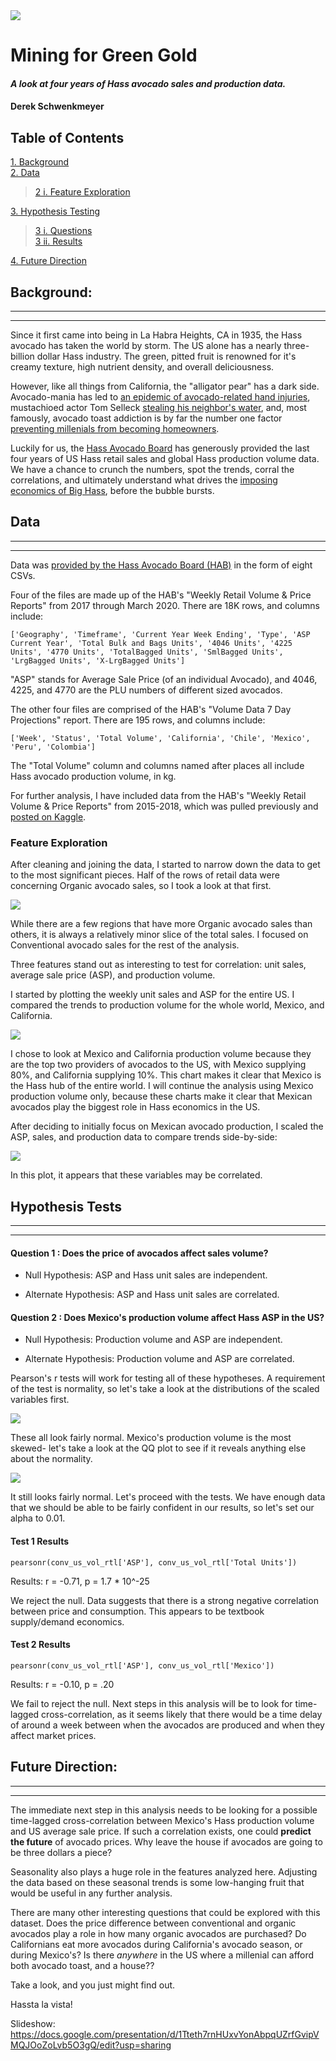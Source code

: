 <img src="images/avo_toast.jpeg" />

# Mining for Green Gold

#### ***A look at four years of Hass avocado sales and production data.***

#### Derek Schwenkmeyer

## Table of Contents
[1. Background](#background)<br> 
[2. Data](#data)
>[2 i. Feature Exploration](#feature)<br>
    
[3. Hypothesis Testing](#tests)
>[3 i. Questions](#questions)<br>
>[3 ii. Results](#results)<br>

[4. Future Direction](#future)

## Background:
<a id="background"> </a>
***
***
Since it first came into being in La Habra Heights, CA in 1935, the Hass avocado has taken the world by storm. The US alone has a nearly three-billion dollar Hass industry. The green, pitted fruit is renowned for it's creamy texture, high nutrient density, and overall deliciousness.

However, like all things from California, the "alligator pear" has a dark side. Avocado-mania has led to [an epidemic of avocado-related hand injuries](https://www.ajemjournal.com/article/S0735-6757(19)30446-2/fulltext), mustachioed actor Tom Selleck [stealing his neighbor's water](https://www.telegraph.co.uk/culture/tvandradio/11728356/How-Tom-Selleck-got-into-hot-water-over-avocados.html), and, most famously, avocado toast addiction is by far the number one factor [preventing millenials from becoming homeowners](https://www.washingtonpost.com/news/food/wp/2017/05/15/dont-mess-with-millennials-avocado-toast-the-internet-fires-back-at-a-millionaire/).

Luckily for us, the [Hass Avocado Board](https://hassavocadoboard.com/) has generously provided the last four years of US Hass retail sales and global Hass production volume data. We have a chance to crunch the numbers, spot the trends, corral the correlations, and ultimately understand what drives the [imposing economics of Big Hass](https://money.cnn.com/2017/09/09/news/economy/avocado-prices-soar/index.html), before the bubble bursts. 


## Data
<a id="Data"> </a>
***
***
Data was [provided by the Hass Avocado Board (HAB)](https://hassavocadoboard.com/) in the form of eight CSVs. 

Four of the files are made up of the HAB's "Weekly Retail Volume & Price Reports" from 2017 through March 2020. There are 18K rows, and columns include:

    ['Geography', 'Timeframe', 'Current Year Week Ending', 'Type', 'ASP Current Year', 'Total Bulk and Bags Units', '4046 Units', '4225 Units', '4770 Units', 'TotalBagged Units', 'SmlBagged Units', 'LrgBagged Units', 'X-LrgBagged Units']

"ASP" stands for Average Sale Price (of an individual Avocado), and 4046, 4225, and 4770 are the PLU numbers of different sized avocados.

The other four files are comprised of the HAB's "Volume Data 7 Day Projections" report. There are 195 rows, and columns include:

    ['Week', 'Status', 'Total Volume', 'California', 'Chile', 'Mexico', 'Peru', 'Colombia']
    
The "Total Volume" column and columns named after places all include Hass avocado production volume, in kg.

For further analysis, I have included data from the HAB's "Weekly Retail Volume & Price Reports" from 2015-2018, which was pulled previously and [posted on Kaggle](https://www.kaggle.com/neuromusic/avocado-prices).

### Feature Exploration
<a id="feature"> </a>

After cleaning and joining the data, I started to narrow down the data to get to the most significant pieces. Half of the rows of retail data were concerning Organic avocado sales, so I took a look at that first.

<img src="images/org_by_region_bar.png">

While there are a few regions that have more Organic avocado sales than others, it is always a relatively minor slice of the total sales. I focused on Conventional avocado sales for the rest of the analysis.

Three features stand out as interesting to test for correlation: unit sales, average sale price (ASP), and production volume.

I started by plotting the weekly unit sales and ASP for the entire US. I compared the trends to production volume for the whole world, Mexico, and California.

<img src="images/asp_unitssold_vol.png">

I chose to look at Mexico and California production volume because they are the top two providers of avocados to the US, with Mexico supplying 80%, and California supplying 10%. This chart makes it clear that Mexico is the Hass hub of the entire world. I will continue the analysis using Mexico production volume only, because these charts make it clear that Mexican avocados play the biggest role in Hass economics in the US.

After deciding to initially focus on Mexican avocado production, I scaled the ASP, sales, and production data to compare trends side-by-side:

<img src="images/scaled_asp_unitssold_mexicovol.png">

In this plot, it appears that these variables may be correlated.

## Hypothesis Tests
<a id="tests"> </a>
***
***

#### Question 1 : Does the price of avocados affect sales volume?
<a id="questions"> </a>

+ Null Hypothesis: ASP and Hass unit sales are independent.

+ Alternate Hypothesis: ASP and Hass unit sales are correlated.

#### Question 2 : Does Mexico's production volume affect Hass ASP in the US?

+ Null Hypothesis: Production volume and ASP are independent.

+ Alternate Hypothesis: Production volume and ASP are correlated.

Pearson's r tests will work for testing all of these hypotheses. A requirement of the test is normality, so let's take a look at the distributions of the scaled variables first.

<img src="images/density_plot.png">

These all look fairly normal. Mexico's production volume is the most skewed- let's take a look at the QQ plot to see if it reveals anything else about the normality.

<img src="images/qqplot_mexico.png">

It still looks fairly normal. Let's proceed with the tests. We have enough data that we should be able to be fairly confident in our results, so let's set our alpha to 0.01.

#### Test 1 Results

    pearsonr(conv_us_vol_rtl['ASP'], conv_us_vol_rtl['Total Units'])
   
Results: r = -0.71, p = 1.7 * 10^-25

We reject the null. Data suggests that there is a strong negative correlation between price and consumption. This appears to be textbook supply/demand economics.

#### Test 2 Results
<a id="results"> </a>

    pearsonr(conv_us_vol_rtl['ASP'], conv_us_vol_rtl['Mexico'])
    
Results: r = -0.10, p = .20

We fail to reject the null. Next steps in this analysis will be to look for time-lagged cross-correlation, as it seems likely that there would be a time delay of around a week between when the avocados are produced and when they affect market prices.


## Future Direction:
<a id="future"> </a>
***
***
The immediate next step in this analysis needs to be looking for a possible time-lagged cross-correlation between Mexico's Hass production volume and US average sale price. If such a correlation exists, one could ****predict the future**** of avocado prices. Why leave the house if avocados are going to be three dollars a piece?

Seasonality also plays a huge role in the features analyzed here. Adjusting the data based on these seasonal trends is some low-hanging fruit that would be useful in any further analysis.

There are many other interesting questions that could be explored with this dataset. Does the price difference between conventional and organic avocados play a role in how many organic avocados are purchased? Do Californians eat more avocados during California's avocado season, or during Mexico's? Is there *anywhere* in the US where a millenial can afford both avocado toast, and a house??

Take a look, and you just might find out.

Hassta la vista!

Slideshow: https://docs.google.com/presentation/d/1Tteth7rnHUxvYonAbpqUZrfGvipVMQJOoZoLvb5O3gQ/edit?usp=sharing